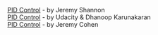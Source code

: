 
[PID Control](http://jeremyshannon.com/2017/06/30/udacity-sdcnd-mpc.html) - by Jeremy Shannon  
[PID Control](https://medium.com/intro-to-artificial-intelligence/pid-controller-udacitys-self-driving-car-nanodegree-c4fd15bdc981) - by Udacity & Dhanoop Karunakaran  
[PID Control](https://towardsdatascience.com/the-final-step-control-783467095138) - by Jeremy Cohen  

